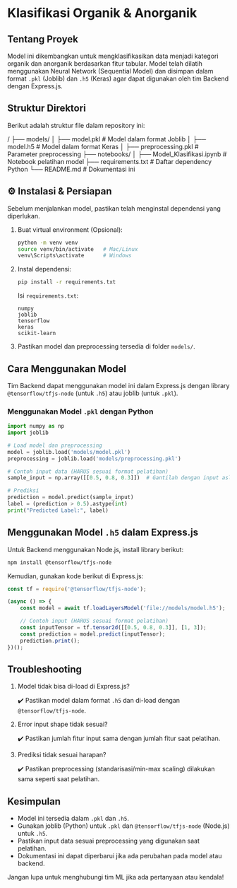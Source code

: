 #  Klasifikasi Organik & Anorganik

##  Tentang Proyek

Model ini dikembangkan untuk mengklasifikasikan data menjadi kategori organik dan anorganik berdasarkan fitur tabular. Model telah dilatih menggunakan Neural Network (Sequential Model) dan disimpan dalam format `.pkl` (Joblib) dan `.h5` (Keras) agar dapat digunakan oleh tim Backend dengan Express.js.

##  Struktur Direktori

Berikut adalah struktur file dalam repository ini:

/
├── models/
│   ├── model.pkl           # Model dalam format Joblib
│   ├── model.h5            # Model dalam format Keras
│   ├── preprocessing.pkl   # Parameter preprocessing
├── notebooks/
│   ├── Model_Klasifikasi.ipynb   # Notebook pelatihan model
├── requirements.txt        # Daftar dependency Python
└── README.md               # Dokumentasi ini

## ⚙️ Instalasi & Persiapan

Sebelum menjalankan model, pastikan telah menginstal dependensi yang diperlukan.

1.  Buat virtual environment (Opsional):

    ```bash
    python -m venv venv
    source venv/bin/activate   # Mac/Linux
    venv\Scripts\activate      # Windows
    ```

2.  Instal dependensi:

    ```bash
    pip install -r requirements.txt
    ```

    Isi `requirements.txt`:

    ```
    numpy
    joblib
    tensorflow
    keras
    scikit-learn
    ```

3.  Pastikan model dan preprocessing tersedia di folder `models/`.

##  Cara Menggunakan Model

Tim Backend dapat menggunakan model ini dalam Express.js dengan library `@tensorflow/tfjs-node` (untuk `.h5`) atau joblib (untuk `.pkl`).

###  Menggunakan Model `.pkl` dengan Python

```python
import numpy as np
import joblib

# Load model dan preprocessing
model = joblib.load('models/model.pkl')
preprocessing = joblib.load('models/preprocessing.pkl')

# Contoh input data (HARUS sesuai format pelatihan)
sample_input = np.array([[0.5, 0.8, 0.3]])  # Gantilah dengan input asli

# Prediksi
prediction = model.predict(sample_input)
label = (prediction > 0.5).astype(int)
print("Predicted Label:", label)
```

## Menggunakan Model `.h5` dalam Express.js

Untuk Backend menggunakan Node.js, install library berikut:

```bash
npm install @tensorflow/tfjs-node
```

Kemudian, gunakan kode berikut di Express.js:

```javascript
const tf = require('@tensorflow/tfjs-node');

(async () => {
    const model = await tf.loadLayersModel('file://models/model.h5');

    // Contoh input (HARUS sesuai format pelatihan)
    const inputTensor = tf.tensor2d([[0.5, 0.8, 0.3]], [1, 3]);
    const prediction = model.predict(inputTensor);
    prediction.print();
})();
```

## Troubleshooting

1.  Model tidak bisa di-load di Express.js?

    ✔️ Pastikan model dalam format `.h5` dan di-load dengan `@tensorflow/tfjs-node`.

2.  Error input shape tidak sesuai?

    ✔️ Pastikan jumlah fitur input sama dengan jumlah fitur saat pelatihan.

3.  Prediksi tidak sesuai harapan?

    ✔️ Pastikan preprocessing (standarisasi/min-max scaling) dilakukan sama seperti saat pelatihan.

## Kesimpulan

* Model ini tersedia dalam `.pkl` dan `.h5`.
* Gunakan joblib (Python) untuk `.pkl` dan `@tensorflow/tfjs-node` (Node.js) untuk `.h5`.
* Pastikan input data sesuai preprocessing yang digunakan saat pelatihan.
* Dokumentasi ini dapat diperbarui jika ada perubahan pada model atau backend.

Jangan lupa untuk menghubungi tim ML jika ada pertanyaan atau kendala!